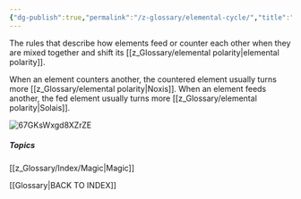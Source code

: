 ```yaml
---
{"dg-publish":true,"permalink":"/z-glossary/elemental-cycle/","title":"Elemental Polarity","hide":true,"dgShowInlineTitle":true,"noteIcon":""}
---
```


The rules that describe how elements feed or counter each other when they are mixed together and shift its [[z_Glossary/elemental polarity\|elemental polarity]].



When an element counters another, the countered element usually turns more [[z_Glossary/elemental polarity\|Noxis]]. When an element feeds another, the fed element usually turns more [[z_Glossary/elemental polarity\|Solais]]. 

![67GKsWxgd8XZrZE](https://i.imgur.com/XMmCVWl.png)



##### Topics
[[z_Glossary/Index/Magic\|Magic]]


[[Glossary\|BACK TO INDEX]]